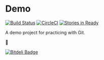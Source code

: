 # Demo

[![Build Status](https://api.travis-ci.org/kaezarrex/demo.png)](https://travis-ci.org/kaezarrex/demo)
[![CircleCI](https://circleci.com/gh/kaezarrex/demo.svg?style=svg)](https://circleci.com/gh/kaezarrex/demo)
[![Stories in Ready](https://badge.waffle.io/kaezarrex/demo.png?label=ready&title=Ready)](http://waffle.io/kaezarrex/demo)

A demo project for practicing with Git.

:rooster:


[![Bitdeli Badge](https://d2weczhvl823v0.cloudfront.net/kaezarrex/demo/trend.png)](https://bitdeli.com/free "Bitdeli Badge")

